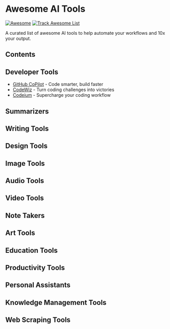 # Awesome AI Tools

[![Awesome](https://jaywcjlove.github.io/sb/ico/awesome.svg)](https://github.com/sindresorhus/awesome)
[![Track Awesome List](https://www.trackawesomelist.com/badge.svg)](https://www.trackawesomelist.com/jaywcjlove/awesome-ai-tools/)

A curated list of awesome AI tools to help automate your workflows and 10x your output.

## Contents

## Developer Tools

- [GitHub CoPilot](https://aitools.inc/tools/github-copilot) - Code smarter, build faster
- [CodeWiz](https://aitools.inc/tools/codewiz) - Turn coding challenges into victories
- [Codeium](https://aitools.inc/tools/codeium) - Supercharge your coding workflow

## Summarizers

## Writing Tools

## Design Tools

## Image Tools

## Audio Tools

## Video Tools

## Note Takers

## Art Tools

## Education Tools

## Productivity Tools

## Personal Assistants

## Knowledge Management Tools

## Web Scraping Tools

[globe-icon]: https://raw.githubusercontent.com/AI-Tools-Inc/Awesome-AI-Tools/main/globe.svg "Globe Link Icon"
